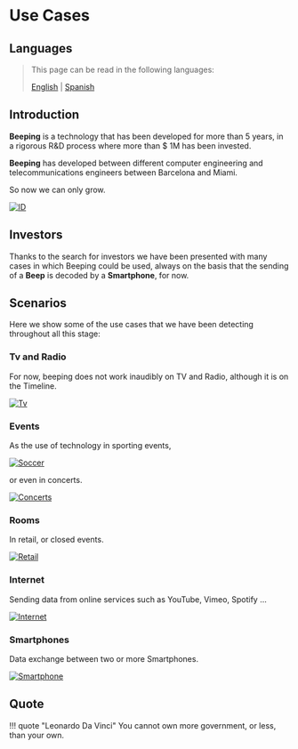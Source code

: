 # Use Cases

## Languages

> This page can be read in the following languages:
>  
> [English](https://en.beeping.land/use-cases) | [Spanish](https://es.beeping.land/use-cases)

## Introduction

**Beeping** is a technology that has been developed for more than 5 years, in a rigorous R&D process where more than $ 1M has been invested.

**Beeping** has developed between different computer engineering and telecommunications engineers between Barcelona and Miami.

So now we can only grow.

[![ID](/assets/images/deck/beeping.016.jpeg)](/assets/images/deck/beeping.016.jpeg)

## Investors

Thanks to the search for investors we have been presented with many cases in which Beeping could be used, always on the basis that the sending of a **Beep** is decoded by a **Smartphone**, for now.

## Scenarios

Here we show some of the use cases that we have been detecting throughout all this stage:

### Tv and Radio

For now, beeping does not work inaudibly on TV and Radio, although it is on the Timeline.

[![Tv](/assets/images/deck/beeping.008.jpeg)](/assets/images/deck/beeping.008.jpeg)

### Events

As the use of technology in sporting events,

[![Soccer](/assets/images/deck/beeping.009.jpeg)](/assets/images/deck/beeping.009.jpeg)

or even in concerts.

[![Concerts](/assets/images/deck/beeping.011.jpeg)](/assets/images/deck/beeping.011.jpeg)

### Rooms

In retail, or closed events.

[![Retail](/assets/images/deck/beeping.010.jpeg)](/assets/images/deck/beeping.010.jpeg)

### Internet

Sending data from online services such as YouTube, Vimeo, Spotify ...

[![Internet](/assets/images/deck/beeping.012.jpeg)](/assets/images/deck/beeping.012.jpeg)

### Smartphones

Data exchange between two or more Smartphones.

[![Smartphone](/assets/images/deck/beeping.013.jpeg)](/assets/images/deck/beeping.013.jpeg)

## Quote

!!! quote "Leonardo Da Vinci"
    You cannot own more government, or less, than your own.
